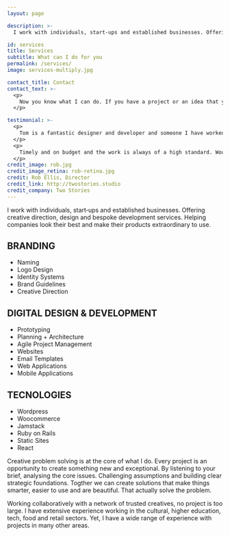 ```yaml
---
layout: page

description: >-
  I work with individuals, start‑ups and established businesses. Offering creative direction, design and bespoke development services.

id: services
title: Services
subtitle: What can I do for you
permalink: /services/
image: services-multiply.jpg

contact_title: Contact
contact_text: >-
  <p>
    Now you know what I can do. If you have a project or an idea that you think might be a good fit. Please call me or drop me an email and we can have a chat.
  </p>

testimonial: >-
  <p>
    Tom is a fantastic designer and developer and someone I have worked with for a few years now. Tom takes the time to understand the brief and then delivers above expectation.
  </p>
  <p>
    Timely and on budget and the work is always of a high standard. Would recommend him to anyone.
  </p>
credit_image: rob.jpg
credit_image_retina: rob-retina.jpg
credit: Rob Ellis, Director
credit_link: http://twostories.studio
credit_company: Two Stories
---
```


I work with individuals, start‑ups and established businesses. Offering creative direction, design and bespoke development services. Helping companies look their best and make their products extraordinary to use.

## BRANDING

- Naming
- Logo Design
- Identity Systems
- Brand Guidelines
- Creative Direction

## DIGITAL DESIGN & DEVELOPMENT

- Prototyping
- Planning + Architecture
- Agile Project Management
- Websites
- Email Templates
- Web Applications
- Mobile Applications

## TECNOLOGIES

- Wordpress
- Woocommerce
- Jamstack
- Ruby on Rails
- Static Sites
- React

Creative problem solving is at the core of what I do. Every project is an opportunity to create something new and exceptional. By listening to your brief, analysing the core issues. Challenging assumptions and building clear strategic foundations. Togther we can create solutions that make things smarter, easier to use and are beautiful. That actually solve the problem.

Working collaboratively with a network of trusted creatives, no project is too large. I have extensive experience working in the cultural, higher education, tech, food and retail sectors. Yet, I have a wide range of experience with projects in many other areas.
